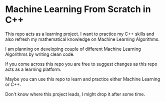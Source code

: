 # Machine Learning From Scratch in C++

This repo acts as a learning project. I want to practice my C++ skills and also refresh my mathematical knowledge
on Machine Learning Algorithms.

I am  planning on developing couple of different Machine Learning Algorithms by writing clean code.

If you come across this repo you are free to suggest changes as this repo acts as a learning platform.

Maybe you can use this repo to learn and practice either Machine Learning or C++.

Don't know where this project leads, I might drop it after some time.
